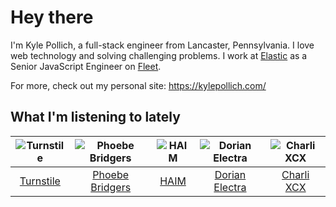 # Hey there


I'm Kyle Pollich, a full-stack engineer from Lancaster, Pennsylvania. I love web technology and solving challenging problems.
I work at [Elastic](https://www.elastic.co/) as a Senior JavaScript Engineer on [Fleet](https://www.elastic.co/guide/en/fleet/current/fleet-overview.html).

For more, check out my personal site: https://kylepollich.com/

## What I'm listening to lately

<!-- begin artists -->
  |![Turnstile](https://i.scdn.co/image/ab6761610000f178634d95df40053f9e6d9506d8)|![Phoebe Bridgers](https://i.scdn.co/image/ab6761610000f178626686e362d30246e816cc5b)|![HAIM](https://i.scdn.co/image/ab6761610000f178a688abfbbed1037befa47232)|![Dorian Electra](https://i.scdn.co/image/ab6761610000f17860857c01dc846983c3aa7d18)|![Charli XCX](https://i.scdn.co/image/ab6761610000f178576cb43281160e345f728b71)|
  |:---:|:---:|:---:|:---:|:---:|
  |[Turnstile](https://open.spotify.com/artist/2qnpHrOzdmOo1S4ox3j17x)|[Phoebe Bridgers](https://open.spotify.com/artist/1r1uxoy19fzMxunt3ONAkG)|[HAIM](https://open.spotify.com/artist/4Ui2kfOqGujY81UcPrb5KE)|[Dorian Electra](https://open.spotify.com/artist/202HZzqKvPsMHcbwnDZx7u)|[Charli XCX](https://open.spotify.com/artist/25uiPmTg16RbhZWAqwLBy5)|
<!-- end artists -->
